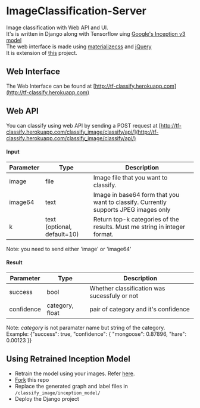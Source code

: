 # ImageClassification-Server
Image classification with Web API and UI.<br>
It's is written in Django along with Tensorflow uing [Google's Inception v3 model](https://storage.googleapis.com/download.tensorflow.org/models/inception_dec_2015.zip)<br>
The web interface is made using [materializecss](http://materializecss.com/) and [jQuery](https://jquery.com/)<br>
It is extension of [this](https://github.com/DeepBlueCitzenService/Tensorflow-Server) project.

## Web Interface
The Web Interface can be found at [http://tf-classify.herokuapp.com](http://tf-classify.herokuapp.com)

## Web API
You can classify using web API by sending a POST request at [http://tf-classify.herokuapp.com/classify_image/classify/api/](http://tf-classify.herokuapp.com/classify_image/classify/api/)<br>

#### Input
Parameter | Type                           | Description
--------- | ------------------------------ | -----------------------------------------------------------------------------------
image     | file                           | Image file that you want to classify.
image64   | text                           | Image in base64 form that you want to classify. Currently supports JPEG images only
k         | text<br>(optional, default=10) | Return top-k categories of the results. Must me string in integer format.

Note: you need to send either 'image' or 'image64'

#### Result
Parameter    | Type                | Description
------------ | ------------------- | --------------------------------------------
success      | bool                | Whether classification was sucessfuly or not 
confidence   | category, float     | pair of category and it's confidence

Note: *category* is not paramater name but string of the category.<br> 
Example:  {"success": true, "confidence": {  "mongoose": 0.87896, "hare": 0.00123 }}


## Using Retrained Inception Model
* Retrain the model using your images. Refer [here](https://www.tensorflow.org/tutorials/image_retraining).
* [Fork](https://github.com/CCD-1997/image-classify-server#fork-destination-box) this repo
* Replace the generated graph and label files in `/classify_image/inception_model/`
* Deploy the Django project


